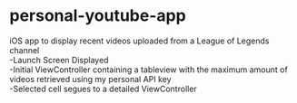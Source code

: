# personal-youtube-app
iOS app to display recent videos uploaded from a League of Legends channel
<br> 
-Launch Screen Displayed
<br>
-Initial ViewController containing a tableview with the maximum amount of videos retrieved using my personal API key
 <br>
-Selected cell segues to a detailed ViewController


